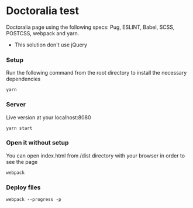 # Doctoralia test
Doctoralia page using the following specs: Pug, ESLINT, Babel, SCSS, POSTCSS, webpack and yarn.

* This solution don't use jQuery

### Setup
Run the following command from the root directory to install the necessary dependencies
```
yarn
```
### Server
Live version at your localhost:8080
```
yarn start
```
### Open it without setup
You can open index.html from /dist directory with your browser in order to see the page
```
webpack
```
### Deploy files
```
webpack --progress -p
```
